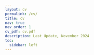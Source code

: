 ```yaml
---
layout: cv
permalink: /cv/
title: cv
nav: true
nav_order: 1
cv_pdf: cv.pdf
description: Last Update, November 2024
toc:
  sidebar: left
---
```

